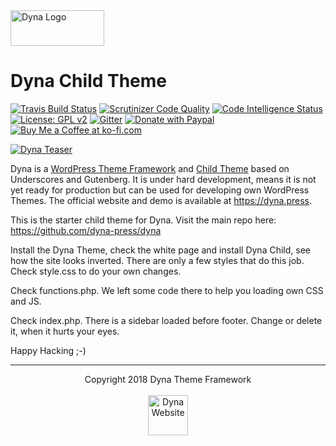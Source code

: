 <img src="https://github.com/dyna-press/dyna/raw/master/assets/logo/logo250.png" alt="Dyna Logo" width="150px" height="57px"/>

# Dyna Child Theme

[![Travis Build Status](https://travis-ci.com/dyna-press/dyna-child.svg?branch=master)](https://travis-ci.com/dyna-press/dyna-child) [![Scrutinizer Code Quality](https://scrutinizer-ci.com/g/dyna-press/dyna-child/badges/quality-score.png?b=master)](https://scrutinizer-ci.com/g/dyna-press/dyna-child/?branch=master) [![Code Intelligence Status](https://scrutinizer-ci.com/g/dyna-press/dyna-child/badges/code-intelligence.svg?b=master)](https://scrutinizer-ci.com/code-intelligence) [![License: GPL v2](https://img.shields.io/badge/License-GPL%20v2-blue.svg)](https://www.gnu.org/licenses/old-licenses/gpl-2.0.en.html) 
[![Gitter](https://badges.gitter.im/Join%20Chat.svg)](https://gitter.im/dynapress/Dyna-Theme?utm_source=badge&utm_medium=badge&utm_campaign=pr-badge)
[![Donate with Paypal](https://img.shields.io/badge/Donate-PayPal-green.svg)](https://www.paypal.com/cgi-bin/webscr?cmd=_s-xclick&hosted_button_id=MQM7CMKXW94KQ)
[![Buy Me a Coffee at ko-fi.com](https://img.shields.io/badge/-Buy%20a%20Tea-orange.svg?colorB=593C1F&colorA=4e798d&logo=data%3Aimage%2Fpng%3Bbase64%2CiVBORw0KGgoAAAANSUhEUgAAAA4AAAAOCAYAAAAfSC3RAAAAVUlEQVR4AWNQtnJTQcZ%2Blb2fsWF0dQzYNRHWzIBdE2EDGGCaSNYI47x69fY%2FMRimnmiNyGqwavyflo6MaawRTTP1%2FIiM4dFBQBPl8UggyRHWSHYiBwCwA90T1NTlAQAAAABJRU5ErkJggg%3D%3D%0D%0A&logoWidth=14)](https://ko-fi.com/dynapress)

[![Dyna Teaser](https://github.com/dyna-press/dyna/raw/master/assets/img/teaser.jpg "Dyna Teaser")](https://dyna.press)

Dyna is a [WordPress Theme Framework](https://github.com/dyna-press/dyna) and [Child Theme](https://github.com/dyna-press/dyna-child) based on Underscores and Gutenberg. It is under hard development, means it is not yet ready for production but can be used for developing own WordPress Themes. The official website and demo is available at https://dyna.press.

This is the starter child theme for Dyna. Visit the main repo here: https://github.com/dyna-press/dyna

Install the Dyna Theme, check the white page and install Dyna Child, see how the site looks inverted. There are only a few styles that do this job. Check style.css to do your own changes.

Check functions.php. We left some code there to help you loading own CSS and JS.

Check index.php. There is a sidebar loaded before footer. Change or delete it, when it hurts your eyes.

Happy Hacking ;-)

<hr/>
<p align="center">
Copyright 2018 Dyna Theme Framework
<br/>
<br/>
<a href="http://dyna.press">
<img src="https://github.com/dyna-press/dyna/blob/master/assets/icon/iconblue.png?raw=true" alt="Dyna Website" width="64px" height="64px"/>
</a>
</p>
